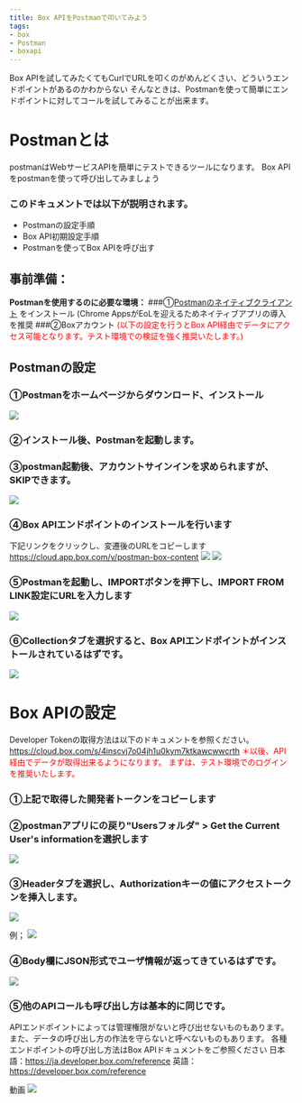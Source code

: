 ```yaml
---
title: Box APIをPostmanで叩いてみよう
tags: 
- box 
- Postman 
- boxapi
---
```

Box APIを試してみたくてもCurlでURLを叩くのがめんどくさい、どういうエンドポイントがあるのかわからない
そんなときは、Postmanを使って簡単にエンドポイントに対してコールを試してみることが出来ます。

# Postmanとは
postmanはWebサービスAPIを簡単にテストできるツールになります。
Box APIをpostmanを使って呼び出してみましょう

### このドキュメントでは以下が説明されます。
- Postmanの設定手順
- Box API初期設定手順
- Postmanを使ってBox APIを呼び出す

## 事前準備：
**Postmanを使用するのに必要な環境：**
###①[Postmanのネイティブクライアント](https://www.getpostman.com/) をインストール
(Chrome AppsがEoLを迎えるためネイティブアプリの導入を推奨
###②Boxアカウント 
<font color="red">(以下の設定を行うとBox API経由でデータにアクセス可能となります。テスト環境での検証を強く推奨いたします。)</font>

## Postmanの設定
### ①Postmanをホームページからダウンロード、インストール
![](https://cloud.box.com/shared/static/jy9gb0wlqz46wk8baj7k63z35f9nk3k6.png)

### ②インストール後、Postmanを起動します。
### ③postman起動後、アカウントサインインを求められますが、SKIPできます。
![](https://cloud.box.com/shared/static/5t4ucffnqmdoq1hc2kdm3jdqv89isre6.png)

### ④Box APIエンドポイントのインストールを行います
下記リンクをクリックし、変遷後のURLをコピーします
https://cloud.app.box.com/v/postman-box-content
![](https://cloud.box.com/shared/static/3uiq4mo35hgp95mnxalug8qcucj3ocmt.png)
![](https://cloud.box.com/shared/static/cynylqvp6gskd7u8otkgr3y6ny2q07m1.png)

### ⑤Postmanを起動し、IMPORTボタンを押下し、IMPORT FROM LINK設定にURLを入力します
![](https://cloud.box.com/shared/static/v9oqegvcx9f8f483ioa22hl5mksagj9j.png)

### ⑥Collectionタブを選択すると、Box APIエンドポイントがインストールされているはずです。
![](https://cloud.box.com/shared/static/yn9p201a0monzrr6tc5vevgeztmhi251.png)


# Box APIの設定
Developer Tokenの取得方法は以下のドキュメントを参照ください。
https://cloud.box.com/s/4inscvj7o04jh1u0kym7ktkawcwwcrth
<font color="red">＊以後、API経由でデータが取得出来るようになります。
まずは、テスト環境でのログインを推奨いたします。</font>

### ①上記で取得した開発者トークンをコピーします
### ②postmanアプリにの戻り"Usersフォルダ" > Get the Current User's informationを選択します
![](https://cloud.box.com/shared/static/nvdrbtdo5opvr5v4ck2npdqww62yvu0t.png)

### ③Headerタブを選択し、Authorizationキーの値にアクセストークンを挿入します。
![](https://cloud.box.com/shared/static/kmulctjsjmiigh3b0l22vzj5cmp9uwxt.png)

例；
![](https://cloud.box.com/shared/static/szib1uj4qg50mrybpcre312t2eizb98j.png)


### ④Body欄にJSON形式でユーザ情報が返ってきているはずです。
![](https://cloud.box.com/shared/static/f0sj9euj6jxkpg7jw9du8nt0xz5ueqr1.png)

### ⑤他のAPIコールも呼び出し方は基本的に同じです。
APIエンドポイントによっては管理権限がないと呼び出せないものもあります。
また、データの呼び出し方の作法を守らないと呼べないものもあります。
各種エンドポイントの呼び出し方法はBox APIドキュメントをご参照ください
日本語：https://ja.developer.box.com/reference
英語：https://developer.box.com/reference

動画
![](https://cloud.box.com/shared/static/yf83av8lc93c4cmq17xizdfzgst7eopg.gif)


